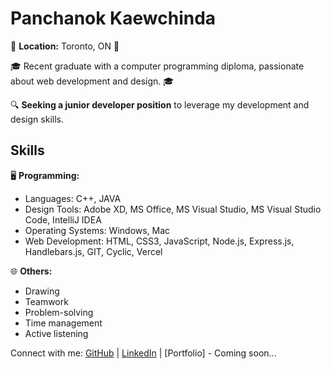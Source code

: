 # Panchanok Kaewchinda

🌟 **Location:** Toronto, ON 🌟

🎓 Recent graduate with a computer programming diploma, passionate about web development and design. 🎓

🔍 **Seeking a junior developer position** to leverage my development and design skills.

## Skills

🖥️ **Programming:**
- Languages: C++, JAVA
- Design Tools: Adobe XD, MS Office, MS Visual Studio, MS Visual Studio Code, IntelliJ IDEA
- Operating Systems: Windows, Mac
- Web Development: HTML, CSS3, JavaScript, Node.js, Express.js, Handlebars.js, GIT, Cyclic, Vercel

🌐 **Others:**
- Drawing
- Teamwork
- Problem-solving
- Time management
- Active listening


Connect with me:
[GitHub](https://github.com/kpanchanok) | [LinkedIn](https://www.linkedin.com/in/panchanok-kaewchinda1998/) | [Portfolio] - Coming soon...
